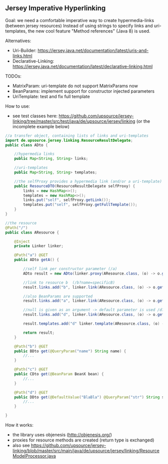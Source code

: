 ## Jersey Imperative Hyperlinking

Goal: we need a comfortable imperative way to create hypermedia-links (between jersey resources)
Instead of using strings to specify links and uri-templates, the new cool feature "Method references" (Java 8) is used.

Alternatives:
 * Uri-Builder: https://jersey.java.net/documentation/latest/uris-and-links.html
 * Declarative-Linking: https://jersey.java.net/documentation/latest/declarative-linking.html

TODOs:
 * MatrixParam: uri-template do not support MatrixParams now
 * BeanParams: implement support for constructor injected parameters
 * UriTemplate: test and fix full template

How to use:
 * see test classes here: https://github.com/upsource/jersey-linking/tree/master/src/test/java/de/upsource/jersey/linking
  (or the incomplete example below)

```java
//a transfer object, containing lists of links and uri-templates
import de.upsource.jersey.linking.ResourceResultDelegate;
public class ADto {

    //hypermedia links
    public Map<String, String> links;

    //uri-templates
    public Map<String, String> templates;

    //the selfProxy provides a hypermedia link (and/or a uri-template) to particular resource
    public ResourceDTO(ResourceResultDelegate selfProxy) {
        links = new HashMap<>();
        templates = new HashMap<>();
        links.put("self", selfProxy.getLink());
        templates.put("self", selfProxy.getFullTemplate());
    }
}

//the resource
@Path("/")
public class AResource {

    @Inject
    private Linker linker;

    @Path("a") @GET
    public ADto getA() {

        //self link per constructor parameter (/a)
        ADto result = new ADto(linker.proxy(AResource.class, (o) -> o.getA()));

        //link to resource b  (/b?name=specificB)
        result.links.add("b", linker.link(AResource.class, (o) -> o.getB("specificB")));

        //also BeanParams are supported
        result.links.add("a", linker.link(AResource.class, (o) -> o.getC(new BeanX(...))));

        //null is given as an argument -> default parameter is used /d?str=BlaBla)
        result.links.add("d", linker.link(AResource.class, (o) -> o.getD(null)));

        result.templates.add("d" linker.template(AResource.class, (o) -> o.getD(null)));

        return result;
    }

    @Path("b") @GET
    public BDto get(@QueryParam("name") String name) {
        //...
    }

    @Path("c") @GET
    public CDto get(@BeanParam BeanX bean) {
        //...
    }

    @Path("d") @GET
    public DDto get(@DefaultValue("BlaBla") @QueryParam("str") String str) {
        //...
    }

}
```

How it works:
 * the library uses objenesis (http://objenesis.org/)
 * proxies for resource methods are created (return type is exchanged)
 * also see https://github.com/upsource/jersey-linking/blob/master/src/main/java/de/upsource/jersey/linking/ResourceModelProcessor.java
